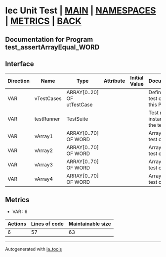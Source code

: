 # Iec Unit Test | [MAIN] | [NAMESPACES] | [METRICS] | [BACK]  

## Documentation for Program test_assertArrayEqual_WORD  

## Interface  

| Direction | Name | Type | Attribute | Initial Value | Documentation |
| --------- | ---- | ---- | --------- | ------------- | ------------- |
| VAR | vTestCases | ARRAY[0..20] OF utTestCase |  |  | Definition of all test cases for this POU |  
| VAR | testRunner | TestSuite |  |  | Test runner instance to run the tests |  
| VAR | vArray1 | ARRAY[0..70] OF WORD |  |  | Array data 1 of test case 1 |  
| VAR | vArray2 | ARRAY[0..70] OF WORD |  |  | Array data 2 of test case 1 |  
| VAR | vArray3 | ARRAY[0..70] OF WORD |  |  | Array data 3 of test case 2 |  
| VAR | vArray4 | ARRAY[0..70] OF WORD |  |  | Array data 4 of test case 2 |  


## Metrics  

- VAR : 6

| Actions | Lines of code | Maintainable size |
| ------- | ------------- | ----------------- |
| 6 | 57 | 63 |

---
Autogenerated with [ia_tools](https://github.com/tkucic/ia_tools)  

[MAIN]: ../../../../index.md
[NAMESPACES]: ../../nsList.md
[METRICS]: ../../../metrics.md
[BACK]: ../nsMain.md
